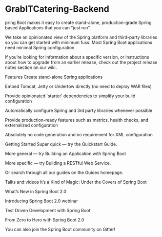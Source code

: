 # GrabITCatering-Backend

pring Boot makes it easy to create stand-alone, production-grade Spring based Applications that you can "just run".

We take an opinionated view of the Spring platform and third-party libraries so you can get started with minimum fuss. Most Spring Boot applications need minimal Spring configuration.

If you’re looking for information about a specific version, or instructions about how to upgrade from an earlier release, check out the project release notes section on our wiki.

Features
Create stand-alone Spring applications

Embed Tomcat, Jetty or Undertow directly (no need to deploy WAR files)

Provide opinionated 'starter' dependencies to simplify your build configuration

Automatically configure Spring and 3rd party libraries whenever possible

Provide production-ready features such as metrics, health checks, and externalized configuration

Absolutely no code generation and no requirement for XML configuration

Getting Started
Super quick — try the Quickstart Guide.

More general — try Building an Application with Spring Boot

More specific — try Building a RESTful Web Service.

Or search through all our guides on the Guides homepage.

Talks and videos
It’s a Kind of Magic: Under the Covers of Spring Boot

What’s New in Spring Boot 2.0

Introducing Spring Boot 2.0 webinar

Test Driven Development with Spring Boot

From Zero to Hero with Spring Boot 2.0

You can also join the Spring Boot community on Gitter!
